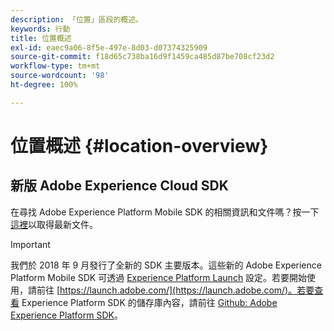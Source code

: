 ```yaml
---
description: 「位置」區段的概述。
keywords: 行動
title: 位置概述
exl-id: eaec9a06-8f5e-497e-8d03-d07374325909
source-git-commit: f18d65c738ba16d9f1459ca485d87be708cf23d2
workflow-type: tm+mt
source-wordcount: '98'
ht-degree: 100%

---
```


# 位置概述 {#location-overview}

## 新版 Adobe Experience Cloud SDK

在尋找 Adobe Experience Platform Mobile SDK 的相關資訊和文件嗎？按一下[這裡](https://aep-sdks.gitbook.io/docs/)以取得最新文件。

>[!IMPORTANT]
>
>我們於 2018 年 9 月發行了全新的 SDK 主要版本。這些新的 Adobe Experience Platform Mobile SDK 可透過 [Experience Platform Launch](https://www.adobe.com/tw/experience-platform/launch.html) 設定。若要開始使用，請前往 [https://launch.adobe.com/](https://launch.adobe.com/)。若要查看 Experience Platform SDK 的儲存庫內容，請前往 [Github: Adobe Experience Platform SDK](https://github.com/Adobe-Marketing-Cloud/acp-sdks)。
